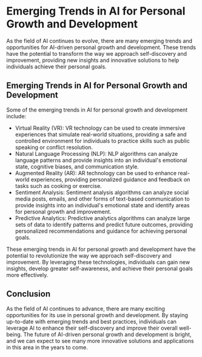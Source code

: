 Emerging Trends in AI for Personal Growth and Development
===================================================================================================================================================

As the field of AI continues to evolve, there are many emerging trends and opportunities for AI-driven personal growth and development. These trends have the potential to transform the way we approach self-discovery and improvement, providing new insights and innovative solutions to help individuals achieve their personal goals.

Emerging Trends in AI for Personal Growth and Development
---------------------------------------------------------

Some of the emerging trends in AI for personal growth and development include:

* Virtual Reality (VR): VR technology can be used to create immersive experiences that simulate real-world situations, providing a safe and controlled environment for individuals to practice skills such as public speaking or conflict resolution.
* Natural Language Processing (NLP): NLP algorithms can analyze language patterns and provide insights into an individual's emotional state, cognitive biases, and communication style.
* Augmented Reality (AR): AR technology can be used to enhance real-world experiences, providing personalized guidance and feedback on tasks such as cooking or exercise.
* Sentiment Analysis: Sentiment analysis algorithms can analyze social media posts, emails, and other forms of text-based communication to provide insights into an individual's emotional state and identify areas for personal growth and improvement.
* Predictive Analytics: Predictive analytics algorithms can analyze large sets of data to identify patterns and predict future outcomes, providing personalized recommendations and guidance for achieving personal goals.

These emerging trends in AI for personal growth and development have the potential to revolutionize the way we approach self-discovery and improvement. By leveraging these technologies, individuals can gain new insights, develop greater self-awareness, and achieve their personal goals more effectively.

Conclusion
----------

As the field of AI continues to advance, there are many exciting opportunities for its use in personal growth and development. By staying up-to-date with emerging trends and best practices, individuals can leverage AI to enhance their self-discovery and improve their overall well-being. The future of AI-driven personal growth and development is bright, and we can expect to see many more innovative solutions and applications in this area in the years to come.
